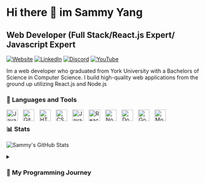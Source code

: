 

<!--
**Ezimy/Ezimy** is a ✨ _special_ ✨ repository because its `README.md` (this file) appears on your GitHub profile.

Here are some ideas to get you started:

- 🔭 I’m currently working on ...
- 🌱 I’m currently learning ...
- 👯 I’m looking to collaborate on ...
- 🤔 I’m looking for help with ...
- 💬 Ask me about ...
- 📫 How to reach me: ...
- 😄 Pronouns: ...
- ⚡ Fun fact: ...
-->
<h1> Hi there 👋  im Sammy Yang </h1>
<h2>Web Developer (Full Stack/React.js Expert/ Javascript Expert</h2>

[![Website](https://img.shields.io/badge/Website-sammy--yang.ca-blue?style=for-the-badge&logo=google-chrome)](https://sammy-yang.ca)
[![LinkedIn](https://img.shields.io/badge/LinkedIn-Profile-blue?style=for-the-badge&logo=linkedin)](https://www.linkedin.com/in/sammy-yang/)
[![Discord](https://img.shields.io/badge/Discord-Profile-blue?style=for-the-badge&logo=discord)](https://discordapp.com/users/198209288471183360)
[![YouTube](https://img.shields.io/badge/YouTube-Channel-red?style=for-the-badge&logo=youtube)](https://www.youtube.com/channel/UCq0lf7lFE680b-oJcZRdTGA)
<br>
<p>Im a web developer who graduated from York University with a Bachelors of Science in Computer Science. I build high-quality web applications from the ground up utilizing React.js and Node.js</p>

### 🧰 Languages and Tools

<img align="left" alt="Java" width="30px" style="padding-right:10px;" src="https://cdn.jsdelivr.net/gh/devicons/devicon/icons/java/java-original.svg"/>
<img align="left" alt="GitHub" width="30px" style="padding-right:10px;" src="https://cdn.jsdelivr.net/gh/devicons/devicon@latest/icons/github/github-original.svg" />
<img align="left" alt="HTML" width="30px" style="padding-right:10px;" src="https://cdn.jsdelivr.net/gh/devicons/devicon/icons/html5/html5-plain.svg" />
<img align="left" alt="CSS" width="30px" style="padding-right:10px;" src="https://cdn.jsdelivr.net/gh/devicons/devicon/icons/css3/css3-plain.svg" />
<img align="left" alt="JavaScript" width="30px" style="padding-right:10px;" src="https://cdn.jsdelivr.net/gh/devicons/devicon/icons/javascript/javascript-plain.svg" />
<img align="left" alt="React" width="30px" style="padding-right:10px;" src="https://cdn.jsdelivr.net/gh/devicons/devicon/icons/react/react-original.svg" />
<img align="left" alt="NodeJS" width="30px" style="padding-right:10px;" src="https://cdn.jsdelivr.net/gh/devicons/devicon/icons/nodejs/nodejs-original.svg" />
<img align="left" alt="Dockerfile" width="30px" style="padding-right:10px;" src="https://cdn.jsdelivr.net/gh/devicons/devicon@latest/icons/docker/docker-plain-wordmark.svg" />
<img align="left" alt="Google Cloud Platform" width="30px" style="padding-right:10px;" src="https://cdn.jsdelivr.net/gh/devicons/devicon@latest/icons/googlecloud/googlecloud-original.svg"  />
<img align="left" alt="MongoDB" width="30px" style="padding-right:10px;" src="https://cdn.jsdelivr.net/gh/devicons/devicon@latest/icons/mongodb/mongodb-original.svg" />

<br />

### 📊 Stats

![Sammy's GitHub Stats](https://github-readme-stats.vercel.app/api?username=Ezimy&show_icons=true&theme=gruvbox)

<details>
  <summary><h3>📘 My Programming Journey</h3></summary>

  I started coding as a computer science student studying at York University. Since graduating, I have focused heavily on developing skills in web development and learned how to build high-quality and complete web applications. I started my web development journey by completing a Frontend Development Certificate at Scrimba, then started to build my own web applications; Notably I collaborated to develop a full-stack weather web application named [Breezy](https://github.com/Ezimy/Breezy) that features real-time weather updates, AI-generated weather descriptions based on current weather conditions and a responsive and modern UI. I also Developed a full-stack CRUD web application [Gemini-inventory](https://github.com/Ezimy/GM-inventory-management-public) for inventory management which features a react.js/tailwindcss frontend, node.js/express.js backend, firebase authentication, role-based access, and mongoDB as its main database.

</details>







